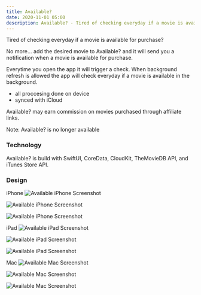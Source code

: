 ```yaml
---
title: Available?
date: 2020-11-01 05:00
description: Available? - Tired of checking everyday if a movie is available for purchase? No more...
---
```


Tired of checking everyday if a movie is available for purchase?

No more... add the desired movie to Available? and it will send you a notification when a movie is available for purchase.

Everytime you open the app it will trigger a check. When background refresh is allowed the app will check everyday if a movie is available in the background.

- all proccesing done on device
- synced with iCloud

Available? may earn commission on movies purchased through affiliate links.

Note: Available? is no longer available

### Technology

Available? is build with SwiftUI, CoreData, CloudKit, TheMovieDB API, and iTunes Store API.

### Design

iPhone
![Available iPhone Screenshot](images/projects/available/available-iphone-1.png "Available iPhone Screenshot")

![Available iPhone Screenshot](images/projects/available/available-iphone-2.png "Available iPhone Screenshot")

![Available iPhone Screenshot](images/projects/available/available-iphone-3.png "Available iPhone Screenshot")

iPad
![Available iPad Screenshot](images/projects/available/available-ipad-1.png "Available iPad Screenshot")

![Available iPad Screenshot](images/projects/available/available-ipad-2.png "Available iPad Screenshot")

![Available iPad Screenshot](images/projects/available/available-ipad-3.png "Available iPad Screenshot")

Mac
![Available Mac Screenshot](images/projects/available/available-mac-1.png "Available Mac Screenshot")

![Available Mac Screenshot](images/projects/available/available-mac-2.png "Available Mac Screenshot")

![Available Mac Screenshot](images/projects/available/available-mac-3.png "Available Mac Screenshot")
